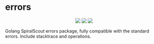 # errors

<p align="center">
	<a href="https://github.com/spiral/errors/actions"><img src="https://github.com/spiral/errors/workflows/CI/badge.svg" alt=""></a>
	<a href="https://codecov.io/gh/spiral/errors"><img src="https://codecov.io/gh/spiral/errors/branch/master/graph/badge.svg?token=itNaiZ6ALN"/></a>
	<a href="https://discord.gg/TFeEmCs"><img src="https://img.shields.io/badge/discord-chat-magenta.svg"></a>
	<a href="https://lgtm.com/projects/g/spiral/errors/alerts/"><img src="https://img.shields.io/lgtm/alerts/g/spiral/errors.svg?logo=lgtm&logoWidth=18"></a>
</p>

Golang SpiralScout errors package, fully compatible with the standard errors. Include stacktrace and operations.
